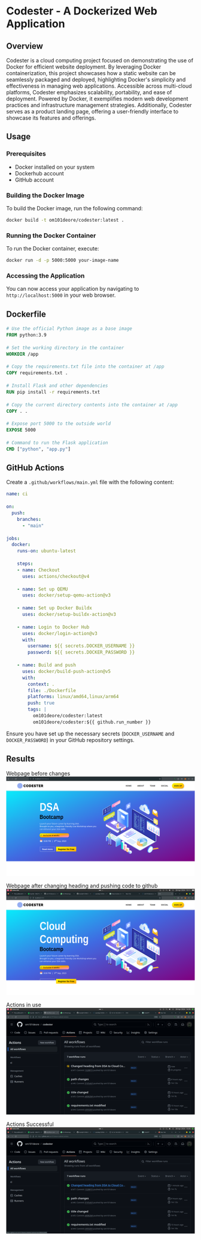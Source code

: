 # Codester - A Dockerized Web Application

## Overview

Codester is a cloud computing project focused on demonstrating the use of Docker for efficient website deployment. By leveraging Docker containerization, this project showcases how a static website can be seamlessly packaged and deployed, highlighting Docker's simplicity and effectiveness in managing web applications. Accessible across multi-cloud platforms, Codester emphasizes scalability, portability, and ease of deployment. Powered by Docker, it exemplifies modern web development practices and infrastructure management strategies. Additionally, Codester serves as a product landing page, offering a user-friendly interface to showcase its features and offerings.

## Usage

### Prerequisites

- Docker installed on your system
- Dockerhub account 
- GitHub account

### Building the Docker Image

To build the Docker image, run the following command:

```bash
docker build -t om101deore/codester:latest .
```

### Running the Docker Container

To run the Docker container, execute:

```bash
docker run -d -p 5000:5000 your-image-name
```

### Accessing the Application

You can now access your application by navigating to `http://localhost:5000` in your web browser.

## Dockerfile

```Dockerfile
# Use the official Python image as a base image
FROM python:3.9

# Set the working directory in the container
WORKDIR /app

# Copy the requirements.txt file into the container at /app
COPY requirements.txt .

# Install Flask and other dependencies
RUN pip install -r requirements.txt

# Copy the current directory contents into the container at /app
COPY . .

# Expose port 5000 to the outside world
EXPOSE 5000

# Command to run the Flask application
CMD ["python", "app.py"]

```

## GitHub Actions

Create a `.github/workflows/main.yml` file with the following content:


```yaml
name: ci

on:
  push:
    branches:
      - "main"

jobs:
  docker:
    runs-on: ubuntu-latest

    steps:
    - name: Checkout
      uses: actions/checkout@v4

    - name: Set up QEMU
      uses: docker/setup-qemu-action@v3

    - name: Set up Docker Buildx
      uses: docker/setup-buildx-action@v3

    - name: Login to Docker Hub
      uses: docker/login-action@v3
      with:
        username: ${{ secrets.DOCKER_USERNAME }}
        password: ${{ secrets.DOCKER_PASSWORD }}

    - name: Build and push
      uses: docker/build-push-action@v5
      with:
        context: .
        file: ./Dockerfile
        platforms: linux/amd64,linux/arm64
        push: true
        tags: |
          om101deore/codester:latest
          om101deore/codester:${{ github.run_number }}

```

Ensure you have set up the necessary secrets (`DOCKER_USERNAME` and `DOCKER_PASSWORD`) in your GitHub repository settings.

## Results
Webpage before changes
![Before Changes](https://github.com/om101deore/codester/blob/main/share/static_website.png)

Webpage after changing heading and pushing code to github
![After Changes](https://github.com/om101deore/codester/blob/main/share/changes_reflected.png)

Actions in use
![Actions in use](https://github.com/om101deore/codester/blob/main/share/actions.png)

Actions Successful
![Actions Successful](https://github.com/om101deore/codester/blob/main/share/actions_successful.png)

